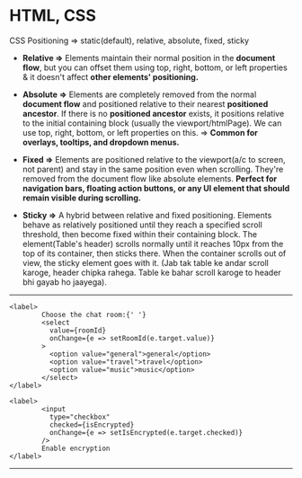 # HTML, CSS

CSS Positioning => static(default), relative, absolute, fixed, sticky

- **Relative =>** Elements maintain their normal position in the **document flow**, but you can offset them using top, right, bottom, or left properties & it doesn't affect **other elements' positioning.**

- **Absolute =>** Elements are completely removed from the normal **document flow** and positioned relative to their nearest **positioned ancestor**. If there is no **positioned ancestor** exists, it positions relative to the initial containing block (usually the viewport/htmlPage). We can use top, right, bottom, or left properties on this. => **Common for overlays, tooltips, and dropdown menus.**

- **Fixed =>** Elements are positioned relative to the viewport(a/c to screen, not parent) and stay in the same position even when scrolling. They're removed from the document flow like absolute elements. **Perfect for navigation bars, floating action buttons, or any UI element that should remain visible during scrolling.**

- **Sticky =>** A hybrid between relative and fixed positioning. Elements behave as relatively positioned until they reach a specified scroll threshold, then become fixed within their containing block. The element(Table's header) scrolls normally until it reaches 10px from the top of its container, then sticks there. When the container scrolls out of view, the sticky element goes with it. (Jab tak table ke andar scroll karoge, header chipka rahega. Table ke bahar scroll karoge to header bhi gayab ho jaayega).


-----

```
<label>
        Choose the chat room:{' '}
        <select
          value={roomId}
          onChange={e => setRoomId(e.target.value)}
        >
          <option value="general">general</option>
          <option value="travel">travel</option>
          <option value="music">music</option>
        </select>
</label>

<label>
        <input
          type="checkbox"
          checked={isEncrypted}
          onChange={e => setIsEncrypted(e.target.checked)}
        />
        Enable encryption
</label>
```

-----

      
